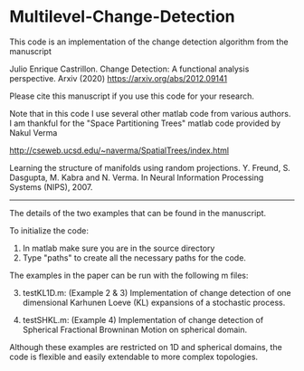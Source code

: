 # Multilevel-Change-Detection

This code is an implementation of the change detection algorithm from the manuscript

Julio Enrique Castrillon. Change Detection: A functional analysis perspective.  Arxiv (2020)
https://arxiv.org/abs/2012.09141 
 
 
 
Please cite this manuscript if you use this code for your research.

Note that in this code I use several other matlab code from various authors. I am thankful 
for the "Space Partitioning Trees" matlab code provided by Nakul Verma

http://cseweb.ucsd.edu/~naverma/SpatialTrees/index.html

Learning the structure of manifolds using random projections.
Y. Freund, S. Dasgupta, M. Kabra and N. Verma.
In Neural Information Processing Systems (NIPS), 2007.


--------------------------------------------------------------------------------------------------


The details of the two examples that can be found in the manuscript.

To initialize the code:

1. In matlab make sure you are in the source directory
2. Type "paths" to create all the necessary paths for the code.

The examples in the paper can be run with the following m files:


3. testKL1D.m: (Example 2 & 3) Implementation of change detection of one dimensional
              Karhunen Loeve (KL) expansions of a stochastic process.

4. testSHKL.m: (Example 4) Implementation of change detection of Spherical Fractional Browninan Motion
             on spherical domain.
             
Although these examples are restricted on 1D and spherical domains, the code is 
flexible and easily extendable to more complex topologies. 
